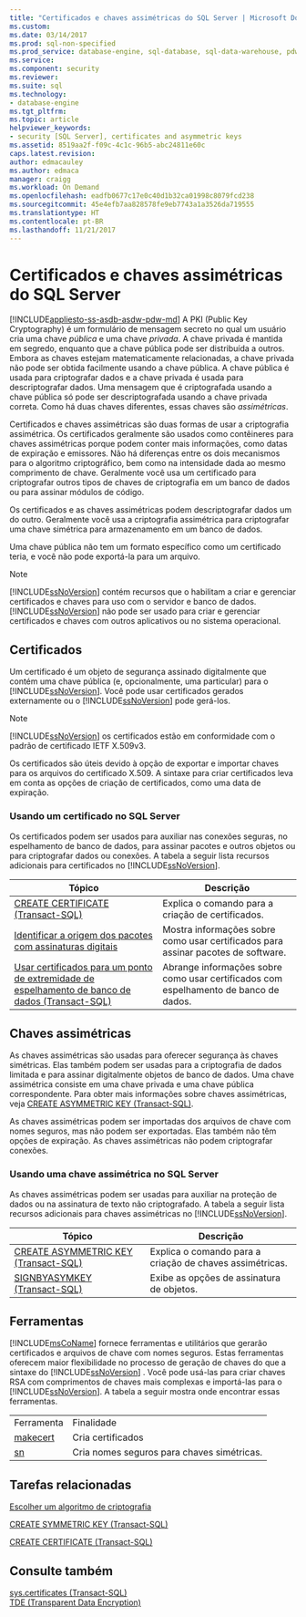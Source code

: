 ```yaml
---
title: "Certificados e chaves assimétricas do SQL Server | Microsoft Docs"
ms.custom: 
ms.date: 03/14/2017
ms.prod: sql-non-specified
ms.prod_service: database-engine, sql-database, sql-data-warehouse, pdw
ms.service: 
ms.component: security
ms.reviewer: 
ms.suite: sql
ms.technology:
- database-engine
ms.tgt_pltfrm: 
ms.topic: article
helpviewer_keywords:
- security [SQL Server], certificates and asymmetric keys
ms.assetid: 8519aa2f-f09c-4c1c-96b5-abc24811e60c
caps.latest.revision: 
author: edmacauley
ms.author: edmaca
manager: craigg
ms.workload: On Demand
ms.openlocfilehash: eadfb0677c17e0c40d1b32ca01998c8079fcd238
ms.sourcegitcommit: 45e4efb7aa828578fe9eb7743a1a3526da719555
ms.translationtype: HT
ms.contentlocale: pt-BR
ms.lasthandoff: 11/21/2017
---
```

# <a name="sql-server-certificates-and-asymmetric-keys"></a>Certificados e chaves assimétricas do SQL Server
[!INCLUDE[appliesto-ss-asdb-asdw-pdw-md](../../includes/appliesto-ss-asdb-asdw-pdw-md.md)] A PKI (Public Key Cryptography) é um formulário de mensagem secreto no qual um usuário cria uma chave *pública* e uma chave *privada*. A chave privada é mantida em segredo, enquanto que a chave pública pode ser distribuída a outros. Embora as chaves estejam matematicamente relacionadas, a chave privada não pode ser obtida facilmente usando a chave pública. A chave pública é usada para criptografar dados e a chave privada é usada para descriptografar dados. Uma mensagem que é criptografada usando a chave pública só pode ser descriptografada usando a chave privada correta. Como há duas chaves diferentes, essas chaves são *assimétricas*.  
  
 Certificados e chaves assimétricas são duas formas de usar a criptografia assimétrica. Os certificados geralmente são usados como contêineres para chaves assimétricas porque podem conter mais informações, como datas de expiração e emissores. Não há diferenças entre os dois mecanismos para o algoritmo criptográfico, bem como na intensidade dada ao mesmo comprimento de chave. Geralmente você usa um certificado para criptografar outros tipos de chaves de criptografia em um banco de dados ou para assinar módulos de código.  
  
 Os certificados e as chaves assimétricas podem descriptografar dados um do outro. Geralmente você usa a criptografia assimétrica para criptografar uma chave simétrica para armazenamento em um banco de dados.  
  
 Uma chave pública não tem um formato específico como um certificado teria, e você não pode exportá-la para um arquivo.  
  
> [!NOTE]  
>  [!INCLUDE[ssNoVersion](../../includes/ssnoversion-md.md)] contém recursos que o habilitam a criar e gerenciar certificados e chaves para uso com o servidor e banco de dados. [!INCLUDE[ssNoVersion](../../includes/ssnoversion-md.md)] não pode ser usado para criar e gerenciar certificados e chaves com outros aplicativos ou no sistema operacional.  
  
## <a name="certificates"></a>Certificados  
 Um certificado é um objeto de segurança assinado digitalmente que contém uma chave pública (e, opcionalmente, uma particular) para o [!INCLUDE[ssNoVersion](../../includes/ssnoversion-md.md)]. Você pode usar certificados gerados externamente ou o [!INCLUDE[ssNoVersion](../../includes/ssnoversion-md.md)] pode gerá-los.  
  
> [!NOTE]  
>  [!INCLUDE[ssNoVersion](../../includes/ssnoversion-md.md)] os certificados estão em conformidade com o padrão de certificado IETF X.509v3.  
  
 Os certificados são úteis devido à opção de exportar e importar chaves para os arquivos do certificado X.509. A sintaxe para criar certificados leva em conta as opções de criação de certificados, como uma data de expiração.  
  
### <a name="using-a-certificate-in-sql-server"></a>Usando um certificado no SQL Server  
 Os certificados podem ser usados para auxiliar nas conexões seguras, no espelhamento de banco de dados, para assinar pacotes e outros objetos ou para criptografar dados ou conexões. A tabela a seguir lista recursos adicionais para certificados no [!INCLUDE[ssNoVersion](../../includes/ssnoversion-md.md)].  
  
|Tópico|Descrição|  
|-----------|-----------------|  
|[CREATE CERTIFICATE &#40;Transact-SQL&#41;](../../t-sql/statements/create-certificate-transact-sql.md)|Explica o comando para a criação de certificados.|  
|[Identificar a origem dos pacotes com assinaturas digitais](../../integration-services/security/identify-the-source-of-packages-with-digital-signatures.md)|Mostra informações sobre como usar certificados para assinar pacotes de software.|  
|[Usar certificados para um ponto de extremidade de espelhamento de banco de dados &#40;Transact-SQL&#41;](../../database-engine/database-mirroring/use-certificates-for-a-database-mirroring-endpoint-transact-sql.md)|Abrange informações sobre como usar certificados com espelhamento de banco de dados.|  
  
## <a name="asymmetric-keys"></a>Chaves assimétricas  
 As chaves assimétricas são usadas para oferecer segurança às chaves simétricas. Elas também podem ser usadas para a criptografia de dados limitada e para assinar digitalmente objetos de banco de dados. Uma chave assimétrica consiste em uma chave privada e uma chave pública correspondente. Para obter mais informações sobre chaves assimétricas, veja [CREATE ASYMMETRIC KEY &#40;Transact-SQL&#41;](../../t-sql/statements/create-asymmetric-key-transact-sql.md).  
  
 As chaves assimétricas podem ser importadas dos arquivos de chave com nomes seguros, mas não podem ser exportadas. Elas também não têm opções de expiração. As chaves assimétricas não podem criptografar conexões.  
  
### <a name="using-an-asymmetric-key-in-sql-server"></a>Usando uma chave assimétrica no SQL Server  
 As chaves assimétricas podem ser usadas para auxiliar na proteção de dados ou na assinatura de texto não criptografado. A tabela a seguir lista recursos adicionais para chaves assimétricas no [!INCLUDE[ssNoVersion](../../includes/ssnoversion-md.md)].  
  
|Tópico|Descrição|  
|-----------|-----------------|  
|[CREATE ASYMMETRIC KEY &#40;Transact-SQL&#41;](../../t-sql/statements/create-asymmetric-key-transact-sql.md)|Explica o comando para a criação de chaves assimétricas.|  
|[SIGNBYASYMKEY &#40;Transact-SQL&#41;](../../t-sql/functions/signbyasymkey-transact-sql.md)|Exibe as opções de assinatura de objetos.|  
  
## <a name="tools"></a>Ferramentas  
 [!INCLUDE[msCoName](../../includes/msconame-md.md)] fornece ferramentas e utilitários que gerarão certificados e arquivos de chave com nomes seguros. Estas ferramentas oferecem maior flexibilidade no processo de geração de chaves do que a sintaxe do [!INCLUDE[ssNoVersion](../../includes/ssnoversion-md.md)] . Você pode usá-las para criar chaves RSA com comprimentos de chaves mais complexas e importá-las para o [!INCLUDE[ssNoVersion](../../includes/ssnoversion-md.md)]. A tabela a seguir mostra onde encontrar essas ferramentas.  
  
|||  
|-|-|  
|Ferramenta|Finalidade|  
|[makecert](http://msdn2.microsoft.com/library/bfsktky3\(VS.80\).aspx)|Cria certificados|  
|[sn](http://msdn2.microsoft.com/library/k5b5tt23\(VS.80\).aspx)|Cria nomes seguros para chaves simétricas.|  
  
## <a name="related-tasks"></a>Tarefas relacionadas  
 [Escolher um algoritmo de criptografia](../../relational-databases/security/encryption/choose-an-encryption-algorithm.md)  
  
 [CREATE SYMMETRIC KEY &#40;Transact-SQL&#41;](../../t-sql/statements/create-symmetric-key-transact-sql.md)  
  
 [CREATE CERTIFICATE &#40;Transact-SQL&#41;](../../t-sql/statements/create-certificate-transact-sql.md)  
  
## <a name="see-also"></a>Consulte também  
 [sys.certificates &#40;Transact-SQL&#41;](../../relational-databases/system-catalog-views/sys-certificates-transact-sql.md)   
 [TDE &#40;Transparent Data Encryption&#41;](../../relational-databases/security/encryption/transparent-data-encryption.md)  
  
  
